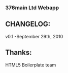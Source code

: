 ###  376main Ltd Webapp

## CHANGELOG:

v0.1 -September 29th, 2010

## Thanks:

HTML5 Boilerplate team